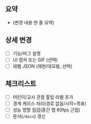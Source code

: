 ## 요약
- (변경 내용 한 줄 요약)

## 상세 변경
- [ ] 기능/버그 설명
- [ ] UI 캡처 또는 GIF (선택)
- [ ] 레벨 JSON (재현/데모용, 선택)

## 체크리스트
- [ ] 어린이/교사 관점 툴팁·라벨 추가
- [ ] 경계 케이스 처리(경로 없음/시작=목표)
- [ ] 성능 영향 점검(중간 맵 60fps 근접)
- [ ] 문서(`/docs`) 갱신
